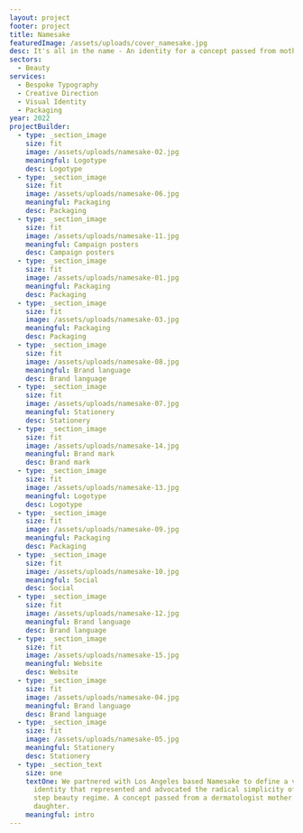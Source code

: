 ```yaml
---
layout: project
footer: project
title: Namesake
featuredImage: /assets/uploads/cover_namesake.jpg
desc: It's all in the name - An identity for a concept passed from mother to daughter
sectors:
  - Beauty
services:
  - Bespoke Typography
  - Creative Direction
  - Visual Identity
  - Packaging
year: 2022
projectBuilder:
  - type: _section_image
    size: fit
    image: /assets/uploads/namesake-02.jpg
    meaningful: Logotype
    desc: Logotype
  - type: _section_image
    size: fit
    image: /assets/uploads/namesake-06.jpg
    meaningful: Packaging
    desc: Packaging
  - type: _section_image
    size: fit
    image: /assets/uploads/namesake-11.jpg
    meaningful: Campaign posters
    desc: Campaign posters
  - type: _section_image
    size: fit
    image: /assets/uploads/namesake-01.jpg
    meaningful: Packaging
    desc: Packaging
  - type: _section_image
    size: fit
    image: /assets/uploads/namesake-03.jpg
    meaningful: Packaging
    desc: Packaging
  - type: _section_image
    size: fit
    image: /assets/uploads/namesake-08.jpg
    meaningful: Brand language
    desc: Brand language
  - type: _section_image
    size: fit
    image: /assets/uploads/namesake-07.jpg
    meaningful: Stationery
    desc: Stationery
  - type: _section_image
    size: fit
    image: /assets/uploads/namesake-14.jpg
    meaningful: Brand mark
    desc: Brand mark
  - type: _section_image
    size: fit
    image: /assets/uploads/namesake-13.jpg
    meaningful: Logotype
    desc: Logotype
  - type: _section_image
    size: fit
    image: /assets/uploads/namesake-09.jpg
    meaningful: Packaging
    desc: Packaging
  - type: _section_image
    size: fit
    image: /assets/uploads/namesake-10.jpg
    meaningful: Social
    desc: Social
  - type: _section_image
    size: fit
    image: /assets/uploads/namesake-12.jpg
    meaningful: Brand language
    desc: Brand language
  - type: _section_image
    size: fit
    image: /assets/uploads/namesake-15.jpg
    meaningful: Website
    desc: Website
  - type: _section_image
    size: fit
    image: /assets/uploads/namesake-04.jpg
    meaningful: Brand language
    desc: Brand language
  - type: _section_image
    size: fit
    image: /assets/uploads/namesake-05.jpg
    meaningful: Stationery
    desc: Stationery
  - type: _section_text
    size: one
    textOne: We partnered with Los Angeles based Namesake to define a visual
      identity that represented and advocated the radical simplicity of a one
      step beauty regime. A concept passed from a dermatologist mother to
      daughter.
    meaningful: intro
---
```

